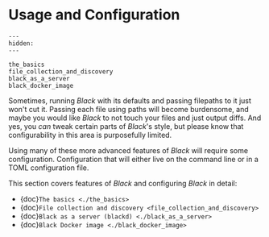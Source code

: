 # Usage and Configuration 
 
```{toctree} 
--- 
hidden: 
--- 
 
the_basics 
file_collection_and_discovery 
black_as_a_server 
black_docker_image 
``` 
 
Sometimes, running _Black_ with its defaults and passing filepaths to it just won't cut 
it. Passing each file using paths will become burdensome, and maybe you would like 
_Black_ to not touch your files and just output diffs. And yes, you _can_ tweak certain 
parts of _Black_'s style, but please know that configurability in this area is 
purposefully limited. 
 
Using many of these more advanced features of _Black_ will require some configuration. 
Configuration that will either live on the command line or in a TOML configuration file. 
 
This section covers features of _Black_ and configuring _Black_ in detail: 
 
- {doc}`The basics <./the_basics>` 
- {doc}`File collection and discovery <file_collection_and_discovery>` 
- {doc}`Black as a server (blackd) <./black_as_a_server>` 
- {doc}`Black Docker image <./black_docker_image>` 
                                                                                                                                                                                                                                                                                                                                               